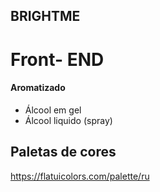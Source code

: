 ## BRIGHTME

###

# Front- END

#### Aromatizado

- Álcool em gel
- Álcool liquido (spray)

## Paletas de cores

https://flatuicolors.com/palette/ru
